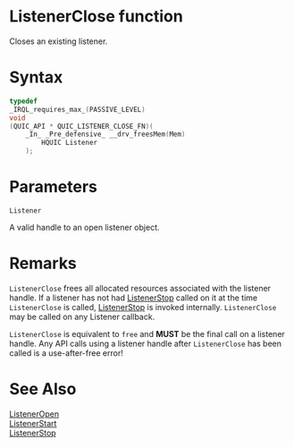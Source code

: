 ListenerClose function
======

Closes an existing listener.

# Syntax

```C
typedef
_IRQL_requires_max_(PASSIVE_LEVEL)
void
(QUIC_API * QUIC_LISTENER_CLOSE_FN)(
    _In_ _Pre_defensive_ __drv_freesMem(Mem)
        HQUIC Listener
    );
```

# Parameters

`Listener`

A valid handle to an open listener object.

# Remarks

`ListenerClose` frees all allocated resources associated with the listener handle. If a listener has not had [ListenerStop](ListenerStop.md) called on it at the time `ListenerClose` is called, [ListenerStop](ListenerStop.md) is invoked internally. `ListenerClose` may be called on any Listener callback.

`ListenerClose` is equivalent to `free` and **MUST** be the final call on a listener handle. Any API calls using a listener handle after `ListenerClose` has been called is a use-after-free error!

# See Also

[ListenerOpen](ListenerOpen.md)<br>
[ListenerStart](ListenerStart.md)<br>
[ListenerStop](ListenerStop.md)<br>
